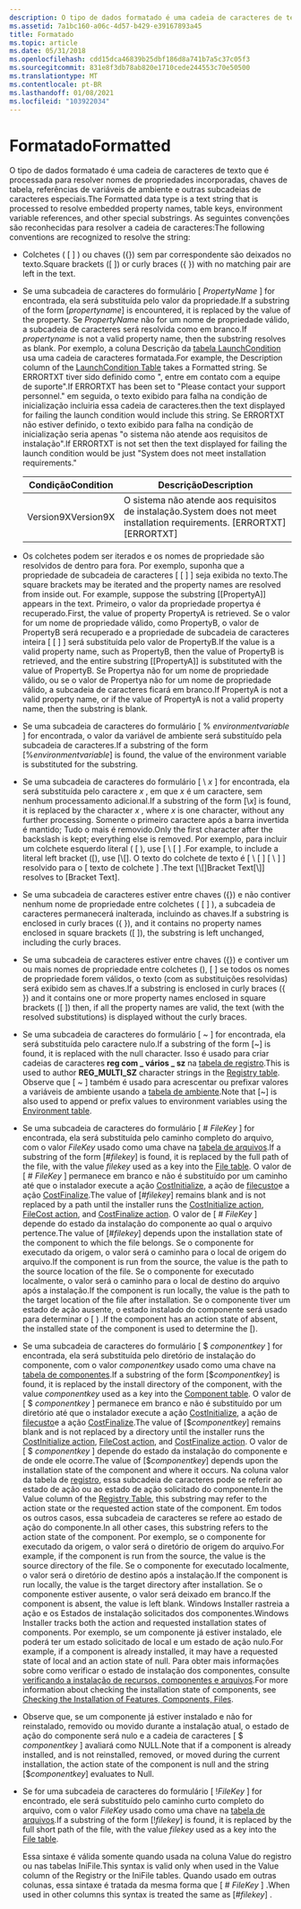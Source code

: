 ```yaml
---
description: O tipo de dados formatado é uma cadeia de caracteres de texto que é processada para resolver nomes de propriedades incorporadas, chaves de tabela, referências de variáveis de ambiente e outras subcadeias de caracteres especiais.
ms.assetid: 7a1bc160-a06c-4d57-b429-e39167893a45
title: Formatado
ms.topic: article
ms.date: 05/31/2018
ms.openlocfilehash: cdd15dca46839b25dbf186d8a741b7a5c37c05f3
ms.sourcegitcommit: 831e8f3db78ab820e1710cede244553c70e50500
ms.translationtype: MT
ms.contentlocale: pt-BR
ms.lasthandoff: 01/08/2021
ms.locfileid: "103922034"
---
```

# <a name="formatted"></a><span data-ttu-id="17469-103">Formatado</span><span class="sxs-lookup"><span data-stu-id="17469-103">Formatted</span></span>

<span data-ttu-id="17469-104">O tipo de dados formatado é uma cadeia de caracteres de texto que é processada para resolver nomes de propriedades incorporadas, chaves de tabela, referências de variáveis de ambiente e outras subcadeias de caracteres especiais.</span><span class="sxs-lookup"><span data-stu-id="17469-104">The Formatted data type is a text string that is processed to resolve embedded property names, table keys, environment variable references, and other special substrings.</span></span> <span data-ttu-id="17469-105">As seguintes convenções são reconhecidas para resolver a cadeia de caracteres:</span><span class="sxs-lookup"><span data-stu-id="17469-105">The following conventions are recognized to resolve the string:</span></span>

-   <span data-ttu-id="17469-106">Colchetes ( \[ \] ) ou chaves ({}) sem par correspondente são deixados no texto.</span><span class="sxs-lookup"><span data-stu-id="17469-106">Square brackets (\[ \]) or curly braces ({ }) with no matching pair are left in the text.</span></span>
-   <span data-ttu-id="17469-107">Se uma subcadeia de caracteres do formulário \[ *PropertyName* \] for encontrada, ela será substituída pelo valor da propriedade.</span><span class="sxs-lookup"><span data-stu-id="17469-107">If a substring of the form \[*propertyname*\] is encountered, it is replaced by the value of the property.</span></span> <span data-ttu-id="17469-108">Se *PropertyName* não for um nome de propriedade válido, a subcadeia de caracteres será resolvida como em branco.</span><span class="sxs-lookup"><span data-stu-id="17469-108">If *propertyname* is not a valid property name, then the substring resolves as blank.</span></span> <span data-ttu-id="17469-109">Por exemplo, a coluna Descrição da [tabela LaunchCondition](launchcondition-table.md) usa uma cadeia de caracteres formatada.</span><span class="sxs-lookup"><span data-stu-id="17469-109">For example, the Description column of the [LaunchCondition Table](launchcondition-table.md) takes a Formatted string.</span></span> <span data-ttu-id="17469-110">Se ERRORTXT tiver sido definido como ", entre em contato com a equipe de suporte".</span><span class="sxs-lookup"><span data-stu-id="17469-110">If ERRORTXT has been set to "Please contact your support personnel."</span></span> <span data-ttu-id="17469-111">em seguida, o texto exibido para falha na condição de inicialização incluiria essa cadeia de caracteres.</span><span class="sxs-lookup"><span data-stu-id="17469-111">then the text displayed for failing the launch condition would include this string.</span></span> <span data-ttu-id="17469-112">Se ERRORTXT não estiver definido, o texto exibido para falha na condição de inicialização seria apenas "o sistema não atende aos requisitos de instalação".</span><span class="sxs-lookup"><span data-stu-id="17469-112">If ERRORTXT is not set then the text displayed for failing the launch condition would be just "System does not meet installation requirements."</span></span>

    

    | <span data-ttu-id="17469-113">Condição</span><span class="sxs-lookup"><span data-stu-id="17469-113">Condition</span></span> | <span data-ttu-id="17469-114">Descrição</span><span class="sxs-lookup"><span data-stu-id="17469-114">Description</span></span>                                                  |
    |-----------|--------------------------------------------------------------|
    | <span data-ttu-id="17469-115">Version9X</span><span class="sxs-lookup"><span data-stu-id="17469-115">Version9X</span></span> | <span data-ttu-id="17469-116">O sistema não atende aos requisitos de instalação.</span><span class="sxs-lookup"><span data-stu-id="17469-116">System does not meet installation requirements.</span></span> <span data-ttu-id="17469-117">\[ERRORTXT\]</span><span class="sxs-lookup"><span data-stu-id="17469-117">\[ERRORTXT\]</span></span> |

    

     

-   <span data-ttu-id="17469-118">Os colchetes podem ser iterados e os nomes de propriedade são resolvidos de dentro para fora. Por exemplo, suponha que a propriedade de subcadeia de caracteres \[ \[ \] \] seja exibida no texto.</span><span class="sxs-lookup"><span data-stu-id="17469-118">The square brackets may be iterated and the property names are resolved from inside out. For example, suppose the substring \[\[PropertyA\]\] appears in the text.</span></span> <span data-ttu-id="17469-119">Primeiro, o valor da propriedade propertya é recuperado.</span><span class="sxs-lookup"><span data-stu-id="17469-119">First, the value of property PropertyA is retrieved.</span></span> <span data-ttu-id="17469-120">Se o valor for um nome de propriedade válido, como PropertyB, o valor de PropertyB será recuperado e a propriedade de subcadeia de caracteres inteira \[ \[ \] \] será substituída pelo valor de PropertyB.</span><span class="sxs-lookup"><span data-stu-id="17469-120">If the value is a valid property name, such as PropertyB, then the value of PropertyB is retrieved, and the entire substring \[\[PropertyA\]\] is substituted with the value of PropertyB.</span></span> <span data-ttu-id="17469-121">Se Propertya não for um nome de propriedade válido, ou se o valor de Propertya não for um nome de propriedade válido, a subcadeia de caracteres ficará em branco.</span><span class="sxs-lookup"><span data-stu-id="17469-121">If PropertyA is not a valid property name, or if the value of PropertyA is not a valid property name, then the substring is blank.</span></span>
-   <span data-ttu-id="17469-122">Se uma subcadeia de caracteres do formulário \[ % *environmentvariable* \] for encontrada, o valor da variável de ambiente será substituído pela subcadeia de caracteres.</span><span class="sxs-lookup"><span data-stu-id="17469-122">If a substring of the form \[%*environmentvariable*\] is found, the value of the environment variable is substituted for the substring.</span></span>
-   <span data-ttu-id="17469-123">Se uma subcadeia de caracteres do formulário \[ \\ *x* \] for encontrada, ela será substituída pelo caractere *x* , em que *x* é um caractere, sem nenhum processamento adicional.</span><span class="sxs-lookup"><span data-stu-id="17469-123">If a substring of the form \[\\*x*\] is found, it is replaced by the character *x* , where *x* is one character, without any further processing.</span></span> <span data-ttu-id="17469-124">Somente o primeiro caractere após a barra invertida é mantido; Tudo o mais é removido.</span><span class="sxs-lookup"><span data-stu-id="17469-124">Only the first character after the backslash is kept; everything else is removed.</span></span> <span data-ttu-id="17469-125">Por exemplo, para incluir um colchete esquerdo literal ( \[ ), use \[ \\ \[ \] .</span><span class="sxs-lookup"><span data-stu-id="17469-125">For example, to include a literal left bracket (\[), use \[\\\[\].</span></span> <span data-ttu-id="17469-126">O texto do colchete de texto é \[ \\ \[ \] \[ \\ \] \] resolvido para o \[ texto de colchete \] .</span><span class="sxs-lookup"><span data-stu-id="17469-126">The text \[\\\[\]Bracket Text\[\\\]\] resolves to \[Bracket Text\].</span></span>
-   <span data-ttu-id="17469-127">Se uma subcadeia de caracteres estiver entre chaves ({}) e não contiver nenhum nome de propriedade entre colchetes ( \[ \] ), a subcadeia de caracteres permanecerá inalterada, incluindo as chaves.</span><span class="sxs-lookup"><span data-stu-id="17469-127">If a substring is enclosed in curly braces ({ }), and it contains no property names enclosed in square brackets (\[ \]), the substring is left unchanged, including the curly braces.</span></span>
-   <span data-ttu-id="17469-128">Se uma subcadeia de caracteres estiver entre chaves ({}) e contiver um ou mais nomes de propriedade entre colchetes (), \[ \] se todos os nomes de propriedade forem válidos, o texto (com as substituições resolvidas) será exibido sem as chaves.</span><span class="sxs-lookup"><span data-stu-id="17469-128">If a substring is enclosed in curly braces ({ }) and it contains one or more property names enclosed in square brackets (\[ \]) then, if all the property names are valid, the text (with the resolved substitutions) is displayed without the curly braces.</span></span>
-   <span data-ttu-id="17469-129">Se uma subcadeia de caracteres do formulário \[ ~ \] for encontrada, ela será substituída pelo caractere nulo.</span><span class="sxs-lookup"><span data-stu-id="17469-129">If a substring of the form \[~\] is found, it is replaced with the null character.</span></span> <span data-ttu-id="17469-130">Isso é usado para criar cadeias de caracteres **reg com \_ vários \_ sz** na [tabela de registro](registry-table.md).</span><span class="sxs-lookup"><span data-stu-id="17469-130">This is used to author **REG\_MULTI\_SZ** character strings in the [Registry table](registry-table.md).</span></span> <span data-ttu-id="17469-131">Observe que \[ ~ \] também é usado para acrescentar ou prefixar valores a variáveis de ambiente usando a [tabela de ambiente](environment-table.md).</span><span class="sxs-lookup"><span data-stu-id="17469-131">Note that \[~\] is also used to append or prefix values to environment variables using the [Environment table](environment-table.md).</span></span>
-   <span data-ttu-id="17469-132">Se uma subcadeia de caracteres do formulário \[ \# *FileKey* \] for encontrada, ela será substituída pelo caminho completo do arquivo, com o valor *FileKey* usado como uma chave na [tabela de arquivos](file-table.md).</span><span class="sxs-lookup"><span data-stu-id="17469-132">If a substring of the form \[\#*filekey*\] is found, it is replaced by the full path of the file, with the value *filekey* used as a key into the [File table](file-table.md).</span></span> <span data-ttu-id="17469-133">O valor de \[ \# *FileKey* \] permanece em branco e não é substituído por um caminho até que o instalador execute a ação [CostInitialize](costinitialize-action.md), a ação de [filecusto](filecost-action.md)e a ação [CostFinalize](costfinalize-action.md).</span><span class="sxs-lookup"><span data-stu-id="17469-133">The value of \[\#*filekey*\] remains blank and is not replaced by a path until the installer runs the [CostInitialize action](costinitialize-action.md), [FileCost action](filecost-action.md), and [CostFinalize action](costfinalize-action.md).</span></span> <span data-ttu-id="17469-134">O valor de \[ \# *FileKey* \] depende do estado da instalação do componente ao qual o arquivo pertence.</span><span class="sxs-lookup"><span data-stu-id="17469-134">The value of \[\#*filekey*\] depends upon the installation state of the component to which the file belongs.</span></span> <span data-ttu-id="17469-135">Se o componente for executado da origem, o valor será o caminho para o local de origem do arquivo.</span><span class="sxs-lookup"><span data-stu-id="17469-135">If the component is run from the source, the value is the path to the source location of the file.</span></span> <span data-ttu-id="17469-136">Se o componente for executado localmente, o valor será o caminho para o local de destino do arquivo após a instalação.</span><span class="sxs-lookup"><span data-stu-id="17469-136">If the component is run locally, the value is the path to the target location of the file after installation.</span></span> <span data-ttu-id="17469-137">Se o componente tiver um estado de ação ausente, o estado instalado do componente será usado para determinar o \[ \) .</span><span class="sxs-lookup"><span data-stu-id="17469-137">If the component has an action state of absent, the installed state of the component is used to determine the \[\).</span></span>
-   <span data-ttu-id="17469-138">Se uma subcadeia de caracteres do formulário \[ $ *componentkey* \] for encontrada, ela será substituída pelo diretório de instalação do componente, com o valor *componentkey* usado como uma chave na [tabela de componentes](component-table.md).</span><span class="sxs-lookup"><span data-stu-id="17469-138">If a substring of the form \[$*componentkey*\] is found, it is replaced by the install directory of the component, with the value *componentkey* used as a key into the [Component table](component-table.md).</span></span> <span data-ttu-id="17469-139">O valor de \[ $ *componentkey* \] permanece em branco e não é substituído por um diretório até que o instalador execute a ação [CostInitialize](costinitialize-action.md), a ação de [filecusto](filecost-action.md)e a ação [CostFinalize](costfinalize-action.md).</span><span class="sxs-lookup"><span data-stu-id="17469-139">The value of \[$*componentkey*\] remains blank and is not replaced by a directory until the installer runs the [CostInitialize action](costinitialize-action.md), [FileCost action](filecost-action.md), and [CostFinalize action](costfinalize-action.md).</span></span> <span data-ttu-id="17469-140">O valor de \[ $ *componentkey* \] depende do estado da instalação do componente e de onde ele ocorre.</span><span class="sxs-lookup"><span data-stu-id="17469-140">The value of \[$*componentkey*\] depends upon the installation state of the component and where it occurs.</span></span> <span data-ttu-id="17469-141">Na coluna valor da tabela de [registro](registry-table.md), essa subcadeia de caracteres pode se referir ao estado de ação ou ao estado de ação solicitado do componente.</span><span class="sxs-lookup"><span data-stu-id="17469-141">In the Value column of the [Registry Table](registry-table.md), this substring may refer to the action state or the requested action state of the component.</span></span> <span data-ttu-id="17469-142">Em todos os outros casos, essa subcadeia de caracteres se refere ao estado de ação do componente.</span><span class="sxs-lookup"><span data-stu-id="17469-142">In all other cases, this substring refers to the action state of the component.</span></span> <span data-ttu-id="17469-143">Por exemplo, se o componente for executado da origem, o valor será o diretório de origem do arquivo.</span><span class="sxs-lookup"><span data-stu-id="17469-143">For example, if the component is run from the source, the value is the source directory of the file.</span></span> <span data-ttu-id="17469-144">Se o componente for executado localmente, o valor será o diretório de destino após a instalação.</span><span class="sxs-lookup"><span data-stu-id="17469-144">If the component is run locally, the value is the target directory after installation.</span></span> <span data-ttu-id="17469-145">Se o componente estiver ausente, o valor será deixado em branco.</span><span class="sxs-lookup"><span data-stu-id="17469-145">If the component is absent, the value is left blank.</span></span> <span data-ttu-id="17469-146">Windows Installer rastreia a ação e os Estados de instalação solicitados dos componentes.</span><span class="sxs-lookup"><span data-stu-id="17469-146">Windows Installer tracks both the action and requested installation states of components.</span></span> <span data-ttu-id="17469-147">Por exemplo, se um componente já estiver instalado, ele poderá ter um estado solicitado de local e um estado de ação nulo.</span><span class="sxs-lookup"><span data-stu-id="17469-147">For example, if a component is already installed, it may have a requested state of local and an action state of null.</span></span> <span data-ttu-id="17469-148">Para obter mais informações sobre como verificar o estado de instalação dos componentes, consulte [verificando a instalação de recursos, componentes e arquivos](checking-the-installation-of-features-components-files.md).</span><span class="sxs-lookup"><span data-stu-id="17469-148">For more information about checking the installation state of components, see [Checking the Installation of Features, Components, Files](checking-the-installation-of-features-components-files.md).</span></span>
-   <span data-ttu-id="17469-149">Observe que, se um componente já estiver instalado e não for reinstalado, removido ou movido durante a instalação atual, o estado de ação do componente será nulo e a cadeia de caracteres \[ $ *componentkey* \] avaliará como NULL.</span><span class="sxs-lookup"><span data-stu-id="17469-149">Note that if a component is already installed, and is not reinstalled, removed, or moved during the current installation, the action state of the component is null and the string \[$*componentkey*\] evaluates to Null.</span></span>
-   <span data-ttu-id="17469-150">Se for uma subcadeia de caracteres do formulário \[ !*FileKey* \] for encontrado, ele será substituído pelo caminho curto completo do arquivo, com o valor *FileKey* usado como uma chave na [tabela de arquivos](file-table.md).</span><span class="sxs-lookup"><span data-stu-id="17469-150">If a substring of the form \[!*filekey*\] is found, it is replaced by the full short path of the file, with the value *filekey* used as a key into the [File table](file-table.md).</span></span>

    <span data-ttu-id="17469-151">Essa sintaxe é válida somente quando usada na coluna Value do registro ou nas tabelas IniFile.</span><span class="sxs-lookup"><span data-stu-id="17469-151">This syntax is valid only when used in the Value column of the Registry or the IniFile tables.</span></span> <span data-ttu-id="17469-152">Quando usado em outras colunas, essa sintaxe é tratada da mesma forma que \[ \# *FileKey* \] .</span><span class="sxs-lookup"><span data-stu-id="17469-152">When used in other columns this syntax is treated the same as \[\#*filekey*\] .</span></span>

 

 



